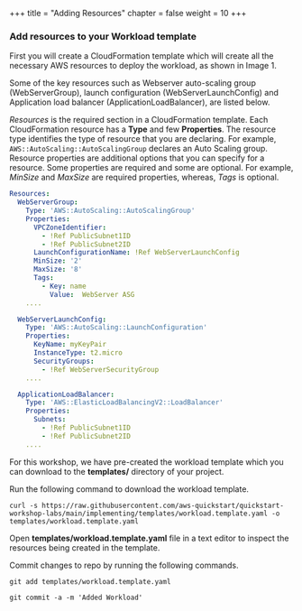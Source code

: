 +++
title = "Adding Resources"
chapter = false
weight = 10
+++

### Add resources to your Workload template

First you will create a CloudFormation template which will create all the necessary AWS resources to deploy the workload, as shown in Image 1.

Some of the key resources such as Webserver auto-scaling group (WebServerGroup), launch configuration (WebServerLaunchConfig) and Application
load balancer (ApplicationLoadBalancer), are listed below.

_Resources_ is the required section in a CloudFormation template. Each CloudFormation resource has a **Type** and few **Properties**. The resource type identifies the type of resource that you are declaring. For example, `AWS::AutoScaling::AutoScalingGroup` declares an Auto Scaling group. Resource properties are additional options that you can specify for a resource. Some properties are required and some are optional. For example, _MinSize_ and _MaxSize_ are required properties, whereas, _Tags_ is optional.

```yaml
Resources:
  WebServerGroup:
    Type: 'AWS::AutoScaling::AutoScalingGroup'
    Properties:
      VPCZoneIdentifier:
        - !Ref PublicSubnet1ID
        - !Ref PublicSubnet2ID
      LaunchConfigurationName: !Ref WebServerLaunchConfig
      MinSize: '2'
      MaxSize: '8'
      Tags:
        - Key: name
          Value:  WebServer ASG
    ....

  WebServerLaunchConfig:
    Type: 'AWS::AutoScaling::LaunchConfiguration'
    Properties:
      KeyName: myKeyPair
      InstanceType: t2.micro
      SecurityGroups:
        - !Ref WebServerSecurityGroup
    ....

  ApplicationLoadBalancer:
    Type: 'AWS::ElasticLoadBalancingV2::LoadBalancer'
    Properties:
      Subnets:
        - !Ref PublicSubnet1ID
        - !Ref PublicSubnet2ID
    ....
```

For this workshop, we have pre-created the workload template which you can download to the **templates/** directory of your project.

Run the following command to download the workload template.

```
curl -s https://raw.githubusercontent.com/aws-quickstart/quickstart-workshop-labs/main/implementing/templates/workload.template.yaml -o templates/workload.template.yaml
```

Open **templates/workload.template.yaml** file in a text editor to inspect the resources being created in the template.

Commit changes to repo by running the following commands.

`git add templates/workload.template.yaml`

`git commit -a -m 'Added Workload'`